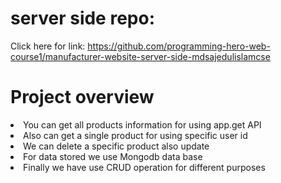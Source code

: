 # server side repo:
Click here for link: https://github.com/programming-hero-web-course1/manufacturer-website-server-side-mdsajedulislamcse


# Project overview
<li>You can get all products information for using app.get API</li>
<li>Also can get a single product for using specific user id</li>
<li>We can delete a specific product also update</li>
<li>For data stored we use Mongodb data base</li>
<li>Finally we have use CRUD operation for different purposes</li>